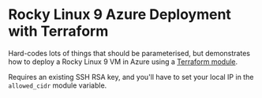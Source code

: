 # Rocky Linux 9 Azure Deployment with Terraform

Hard-codes lots of things that should be parameterised,
but demonstrates how to deploy a Rocky Linux 9 VM in Azure using a
[Terraform module](https://github.com/simonbrady/azure-vm-tf-module).

Requires an existing SSH RSA key, and you'll have to set
your local IP in the `allowed_cidr` module variable.
